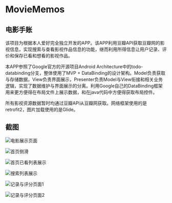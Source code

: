 # MovieMemos

## 电影手账

该项目为根据本人爱好完全独立开发的APP。该APP利用豆瓣API获取豆瓣网的影视信息，实现搜索与查看影视作品信息的功能，继而利用所得信息让用户记录、评价和保存已看和想看的影视作品。

本APP参照了Google官方的开源项目Android Architecture中的todo-databinding分支，整体使用了MVP + DataBinding的设计架构。Model负责获取与存储数据，View负责界面展示，Presenter负责Model与View衔接和相关业务逻辑，实现了数据维护与界面展示的分离。利用Google自己的DataBinding框架用来更方便得在布局文件上展示数据，和在java代码中方便得获取布局控件。

所有影视资源数据暂时均通过豆瓣API从豆瓣网获取。网络框架使用的是retrofit2，图片加载使用的是Glide。

## 截图

![电影展示页面](http://7xjamj.com1.z0.glb.clouddn.com/app/moviememos/ss/00.png)

![首页侧滑](http://7xjamj.com1.z0.glb.clouddn.com/app/moviememos/ss/01.png)

![首页已看列表展示](http://7xjamj.com1.z0.glb.clouddn.com/app/moviememos/ss/02.png)

![搜索列表展示](http://7xjamj.com1.z0.glb.clouddn.com/app/moviememos/ss/03.png)

![记录与评分页面1](http://7xjamj.com1.z0.glb.clouddn.com/app/moviememos/ss/04.png)

![记录与评分页面2](http://7xjamj.com1.z0.glb.clouddn.com/app/moviememos/ss/05.png)
